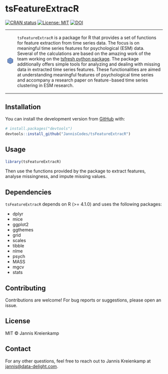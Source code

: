 # tsFeatureExtracR

[![CRAN status](https://www.r-pkg.org/badges/version/tsFeatureExtracR)](https://CRAN.R-project.org/package=tsFeatureExtracR)
[![License: MIT](https://img.shields.io/badge/License-MIT-yellow.svg)](https://opensource.org/licenses/MIT)
[![DOI](https://zenodo.org/badge/675141094.svg)](https://zenodo.org/badge/latestdoi/675141094)

<table>
<tr>
<td>
  
<!-- Image on the left side -->
<img src="assets/logo.png" alt="tsFeatureExtracR Logo" width="200"/>

</td>
<td>

<!-- Text description on the right -->
`tsFeatureExtracR` is a package for R that provides a set of functions for feature extraction from time series data. The focus is on meaningful time series features for psychological (ESM) data. Several of the calculations are based on the amazing work of the team working on the [tsfresh python package](https://tsfresh.readthedocs.io/en/latest/). The package additionally offers simple tools for analyzing and dealing with missing data in extracted time series features. These functionalities are aimed at understanding meaningful features of psychological time series and accompany a research paper on feature-based time series clustering in ESM research.
</td>
</tr>
</table>

## Installation

You can install the development version from [GitHub](https://github.com/JannisCodes/tsFeatureExtracR) with:

```r
# install.packages("devtools")
devtools::install_github("JannisCodes/tsFeatureExtracR")
```

## Usage

```r
library(tsFeatureExtracR)
```

Then use the functions provided by the package to extract features, analyse missingness, and impute missing values.

## Dependencies

`tsFeatureExtracR` depends on R (>= 4.1.0) and uses the following packages:

- dplyr
- mice
- ggplot2
- ggthemes
- grid
- scales
- tibble
- nlme
- psych
- MASS
- mgcv
- stats

## Contributing

Contributions are welcome! For bug reports or suggestions, please open an issue.

## License

MIT © Jannis Kreienkamp

## Contact

For any other questions, feel free to reach out to Jannis Kreienkamp at jannis@data-delight.com.
